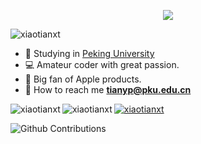 <p align="center"><img src="https://i.loli.net/2021/04/22/7NtkHZfacFyw31b.gif"></img><p>

<p align="left"> <img src="https://komarev.com/ghpvc/?username=xiaotianxt&label=Profile%20Views&color=0e75b6&style=flat" alt="xiaotianxt" /> </p>


- :school: Studying in [Peking University](pku.edu.cn)
- :computer: Amateur coder with great passion.
- :apple: Big fan of Apple products.
- :email: How to reach me **tianyp@pku.edu.cn**

<p><img align="left" src="https://github-readme-stats.vercel.app/api/top-langs/?username=xiaotianxt&langs_count=8&show_icons=true&locale=en&layout=compact" alt="xiaotianxt" /></p>

<p><img align="left" src="https://github-readme-stats.vercel.app/api?username=xiaotianxt&show_icons=true&locale=en" alt="xiaotianxt" /></p>

<p align="left"> <a href="https://github.com/ryo-ma/github-profile-trophy"><img src="https://github-profile-trophy.vercel.app/?username=xiaotianxt" alt="xiaotianxt" /></a> </p>

<p>
<picture>
  <source media="(prefers-color-scheme: dark)" srcset="https://github.com/xiaotianxt/xiaotianxt/raw/output/github-snake-dark.svg">
  <source media="(prefers-color-scheme: light)" srcset="https://github.com/xiaotianxt/xiaotianxt/raw/output/github-snake.svg">
  <img alt="Github Contributions" src="https://github.com/xiaotianxt/xiaotianxt/raw/output/github-snake.svg">
</picture>
</p>
